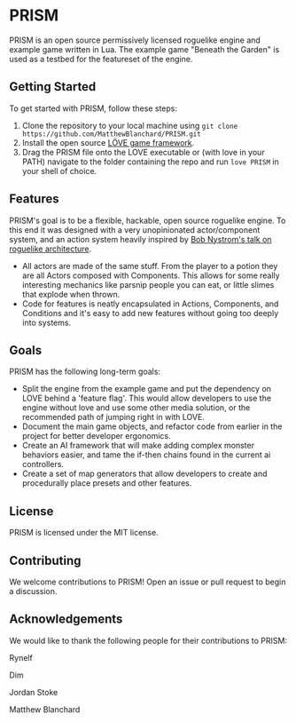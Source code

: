 # PRISM

PRISM is an open source permissively licensed roguelike engine and example game written in Lua. The example game "Beneath the Garden" is used as a testbed for the featureset of the engine.

## Getting Started

To get started with PRISM, follow these steps:

1.  Clone the repository to your local machine using `git clone https://github.com/MatthewBlanchard/PRISM.git`
2.  Install the open source [LÖVE game framework](https://love2d.org/).
3.  Drag the PRISM file onto the LOVE executable or (with love in your PATH) navigate to the folder containing the repo and run `love PRISM` in your shell of choice.

## Features

PRISM's goal is to be a flexible, hackable, open source roguelike engine. To this end it was designed with a very unopinionated actor/component system, and an action system heavily inspired by [Bob Nystrom's talk on roguelike architecture](https://youtu.be/JxI3Eu5DPwE).

* All actors are made of the same stuff. From the player to a potion they are all Actors composed with Components. This allows for some really interesting mechanics like parsnip people you can eat, or little slimes that explode when thrown.
* Code for features is neatly encapsulated in Actions, Components, and Conditions and it's easy to add new features without going too deeply into systems.

## Goals
PRISM has the following long-term goals:
* Split the engine from the example game and put the dependency on LOVE behind a 'feature flag'. This would allow developers to use the engine without love and use some other media solution, or the recommended path of jumping right in with LOVE.
* Document the main game objects, and refactor code from earlier in the project for better developer ergonomics.
* Create an AI framework that will make adding complex monster behaviors easier, and tame the if-then chains found in the current ai controllers.
* Create a set of map generators that allow developers to create and procedurally place presets and other features. 

## License

PRISM is licensed under the MIT license.

## Contributing

We welcome contributions to PRISM! Open an issue or pull request to begin a discussion.

## Acknowledgements

We would like to thank the following people for their contributions to PRISM:

Rynelf

Dim

Jordan Stoke

Matthew Blanchard
